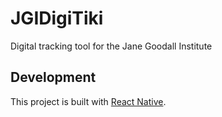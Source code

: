 # JGIDigiTiki

Digital tracking tool for the Jane Goodall Institute

## Development
This project is built with [React Native](https://facebook.github.io/react-native/).
